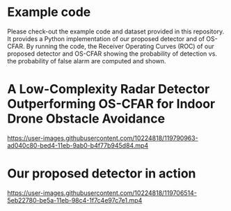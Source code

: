 # Example code

Please check-out the example code and dataset provided in this repository. It provides a Python implementation of our proposed detector and of OS-CFAR. By running the code, the Receiver Operating Curves (ROC) of our proposed detector and OS-CFAR showing the probability of detection vs. the probability of false alarm are computed and shown. 

# A Low-Complexity Radar Detector Outperforming OS-CFAR for Indoor Drone Obstacle Avoidance
https://user-images.githubusercontent.com/10224818/119790963-ad040c80-bed4-11eb-9ab0-b4f77b945d84.mp4

# Our proposed detector in action
https://user-images.githubusercontent.com/10224818/119706514-5eb22780-be5a-11eb-98c4-1f7c4e97c7e1.mp4









